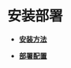 # 安装部署<a name="ZH-CN_TOPIC_0184808162"></a>

-   **[安装方法](安装方法-21.md)**  

-   **[部署配置](部署配置-22.md)**  


